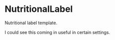 # NutritionalLabel
Nutritional label template.

I could see this coming in useful in certain settings.
